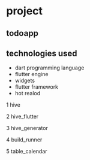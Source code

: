 # project
## todoapp
## technologies used 
 - dart programming language
 - flutter  engine
 - widgets
 - flutter framework
 - hot realod


 1 hive 

 2 hive_flutter 

 3 hive_generator 

 4 build_runner 

 5 table_calendar 


